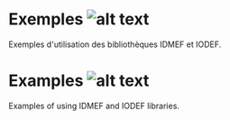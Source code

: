 # Exemples ![alt text](https://github.com/gosquared/flags/blob/master/flags/flags/shiny/32/France.png)

Exemples d'utilisation des bibliothèques IDMEF et IODEF.

# Examples ![alt text](https://github.com/gosquared/flags/blob/master/flags/flags/shiny/32/United-Kingdom.png)

Examples of using IDMEF and IODEF libraries.
